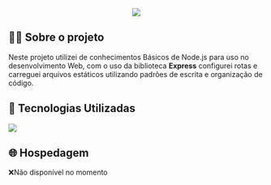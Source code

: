 <p align="center">
  <img src="to_readme2.gif">
</p>


<h2>👨‍💻 Sobre o projeto</h2>

<p>
  Neste projeto utilizei de conhecimentos Básicos de Node.js para uso no desenvolvimento Web, com o uso da biblioteca <b>Express</b> configurei rotas e carreguei arquivos estáticos utilizando padrões de escrita e organização de código.<br>
  
</p>

<h2>🚀 Tecnologias Utilizadas</h2>
<div align="left">
  <img src="https://skillicons.dev/icons?i=html,css,js,vscode"></img>
</div>


<h2>🌐 Hospedagem</h2>
❌Não disponível no momento

